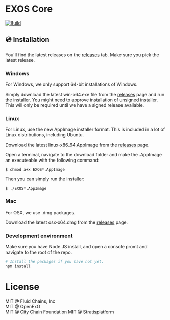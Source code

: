 EXOS Core
===============

[![Build](https://github.com/exoeconomy/EXOS-Core/actions/workflows/build.yml/badge.svg?branch=master)](https://github.com/exoeconomy/EXOS-Core/actions/workflows/build.yml)

## 💿 Installation

You'll find the latest releases on the [releases](https://github.com/exoeconomy/EXOS-Core/releases) tab. Make sure you pick the latest release.

### Windows

For Windows, we only support 64-bit installations of Windows. 

Simply download the latest win-x64.exe file from the [releases](https://github.com/exoeconomy/EXOS-Core/releases) page and run
the installer. You might need to approve installation of unsigned installer. This will only
be required until we have a signed release available.

### Linux

For Linux, use the new AppImage installer format. This is included in a lot of
Linux distributions, including Ubuntu.

Download the latest linux-x86_64.AppImage from the [releases](https://github.com/exoeconomy/EXOS-Core/releases) page.

Open a terminal, navigate to the download folder and make the .AppImage an executeable with 
the following command:

```
$ chmod a+x EXOS*.AppImage
```

Then you can simply run the installer:

```
$ ./EXOS*.AppImage
```

### Mac
For OSX, we use .dmg packages.

Download the latest osx-x64.dmg from the [releases](https://github.com/exoeconomy/EXOS-Core/releases) page.


### Development environment

Make sure you have Node.JS install, and open a console promt and navigate to the root of the repo.

```sh
# Install the packages if you have not yet.
npm install
```

# License
MIT @ Fluid Chains, Inc     
MIT @ OpenExO   
MIT @ City Chain Foundation 
MIT @ Stratisplatform   
